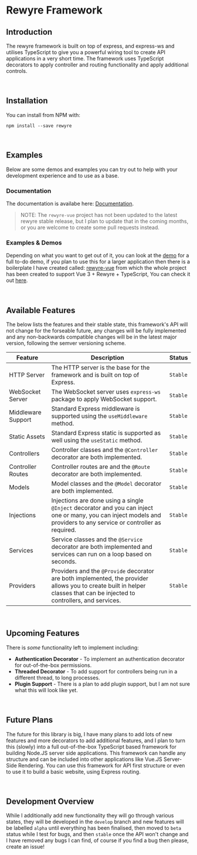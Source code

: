 # Rewyre Framework

## Introduction

The rewyre framework is built on top of express, and express-ws and utilises TypeScript to give you a powerful wiring tool to create API applications in a very short time. The framework uses TypeScript decorators to apply controller and routing functionality and apply additional controls.

<br />

## Installation

You can install from NPM with:

```plaintext
npm install --save rewyre
```

<br />

## Examples

Below are some demos and examples you can try out to help with your development experience and to use as a base.

### Documentation

The documentation is availabe here: [Documentation](https://github.com/dannysmc95/rewyre/wiki).

> NOTE: The `rewyre-vue` project has not been updated to the latest rewyre stable release, but I plan to update that in the coming months, or you are welcome to create some pull requests instead.

### Examples & Demos

Depending on what you want to get out of it, you can look at the [demo](https://github.com/dannysmc95/rewyre/tree/master/test) for a full to-do demo, if you plan to use this for a larger application then there is a boilerplate I have created called: [rewyre-vue](https://github.com/dannysmc95/rewyre-vue) from which the whole project has been created to support Vue 3 + Rewyre + TypeScript, You can check it out [here](https://github.com/dannysmc95/rewyre-vue).

<br />

## Available Features

The below lists the features and their stable state, this framework's API will not change for the forseable future, any changes will be fully implemented and any non-backwards compatible changes will be in the latest major version, following the semver versioning scheme.

| Feature | Description | Status |
| - | - | - |
| HTTP Server | The HTTP server is the base for the framework and is built on top of Express. | `Stable` |
| WebSocket Server | The WebSocket server uses `express-ws` package to apply WebSocket support. | `Stable` |
| Middleware Support | Standard Express middleware is supported using the `useMiddleware` method. | `Stable` |
| Static Assets | Standard Express static is supported as well using the `useStatic` method. | `Stable` |
| Controllers | Controller classes and the `@Controller` decorator are both implemented. | `Stable` |
| Controller Routes | Controller routes are and the `@Route` decorator are both implemented. | `Stable` |
| Models | Model classes and the `@Model` decorator are both implemented. | `Stable` |
| Injections | Injections are done using a single `@Inject` decorator and you can inject one or many, you can inject models and providers to any service or controller as required. | `Stable` |
| Services | Service classes and the `@Service` decorator are both implemented and services can run on a loop based on seconds. | `Stable` |
| Providers | Providers and the `@Provide` decorator are both implemented, the provider allows you to create built in helper classes that can be injected to controllers, and services. | `Stable` |

<br />

## Upcoming Features

There is _some_ functionality left to implement including:

* **Authentication Decorator** - To implement an authentication decorator for out-of-the-box permissions.
* **Threaded Decorator** - To add support for controllers being run in a different thread, to long processes.
* **Plugin Support** - There is a plan to add plugin support, but I am not sure what this will look like yet.

<br />

## Future Plans

The future for this library is big, I have many plans to add lots of new features and more decorators to add additional features, and I plan to turn this (slowly) into a full out-of-the-box TypeScript based framework for building Node.JS server side applications. This framework can handle any structure and can be included into other applications like Vue.JS Server-Side Rendering. You can use this framework for API first structure or even to use it to build a basic website, using Express routing.

<br />

## Development Overview

While I additionally add new functionality they will go through various states, they will be developed in the `develop` branch and new features will be labelled `alpha` until everything has been finalised, then moved to `beta` status while I test for bugs, and then `stable` once the API won't change and I have removed any bugs I can find, of course if you find a bug then please, create an issue!